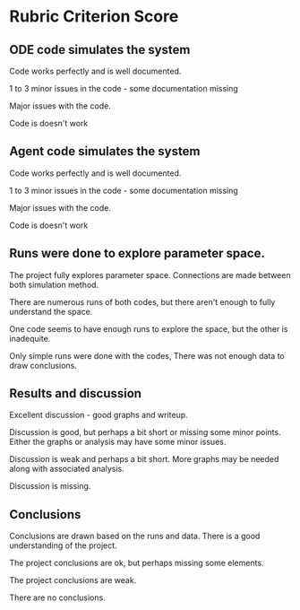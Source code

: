 # Rubric Criterion Score
## ODE code simulates the system
Code works perfectly and is well documented.

1 to 3 minor issues in the code - some documentation missing

Major issues with the code.

Code is doesn't work

## Agent code simulates the system
Code works perfectly and is well documented.

1 to 3 minor issues in the code - some documentation missing

Major issues with the code.

Code is doesn't work

## Runs were done to explore parameter space.
The project fully explores parameter space.  Connections are made between both simulation method.

There are numerous runs of both codes, but there aren't enough to fully understand the space.

One code seems to have enough runs to explore the space, but the other is inadequite.

Only simple runs were done with the codes,   There was not enough data to draw conclusions.

## Results and discussion
Excellent discussion - good graphs and writeup.   

Discussion is good, but perhaps a bit short or missing some minor points.  Either the graphs or analysis may have some minor issues.

Discussion is weak and perhaps a bit short.   More graphs may be needed along with associated analysis. 

Discussion is missing.

## Conclusions
Conclusions are drawn based on the runs and data.  There is a good understanding of the project.

The project conclusions are ok, but perhaps missing some elements.  

The project conclusions are weak.   

There are no conclusions.  
